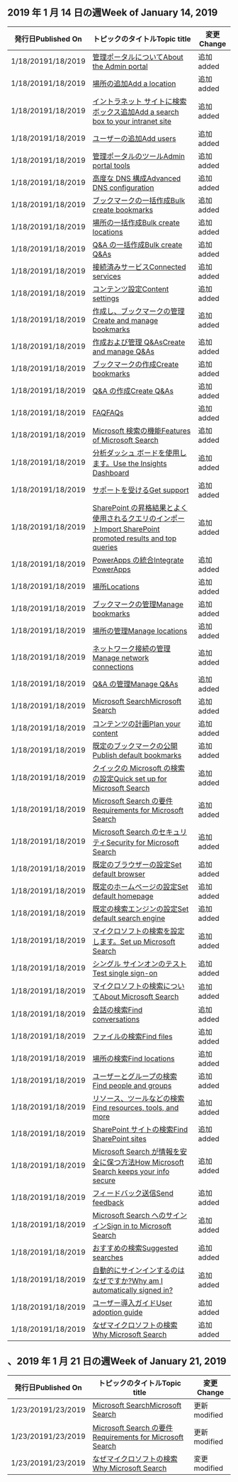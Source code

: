 <!-- This file is generated automatically each week. Changes made to this file will be overwritten.-->




## <a name="week-of-january-14-2019"></a><span data-ttu-id="c3645-101">2019 年 1 月 14 日の週</span><span class="sxs-lookup"><span data-stu-id="c3645-101">Week of January 14, 2019</span></span>


| <span data-ttu-id="c3645-102">発行日</span><span class="sxs-lookup"><span data-stu-id="c3645-102">Published On</span></span> |<span data-ttu-id="c3645-103">トピックのタイトル</span><span class="sxs-lookup"><span data-stu-id="c3645-103">Topic title</span></span> | <span data-ttu-id="c3645-104">変更</span><span class="sxs-lookup"><span data-stu-id="c3645-104">Change</span></span> |
|------|------------|--------|
| <span data-ttu-id="c3645-105">1/18/2019</span><span class="sxs-lookup"><span data-stu-id="c3645-105">1/18/2019</span></span> | [<span data-ttu-id="c3645-106">管理ポータルについて</span><span class="sxs-lookup"><span data-stu-id="c3645-106">About the Admin portal</span></span>](/MicrosoftSearch/about-the-admin-portal) | <span data-ttu-id="c3645-107">追加</span><span class="sxs-lookup"><span data-stu-id="c3645-107">added</span></span> |
| <span data-ttu-id="c3645-108">1/18/2019</span><span class="sxs-lookup"><span data-stu-id="c3645-108">1/18/2019</span></span> | [<span data-ttu-id="c3645-109">場所の追加</span><span class="sxs-lookup"><span data-stu-id="c3645-109">Add a location</span></span>](/MicrosoftSearch/add-a-location) | <span data-ttu-id="c3645-110">追加</span><span class="sxs-lookup"><span data-stu-id="c3645-110">added</span></span> |
| <span data-ttu-id="c3645-111">1/18/2019</span><span class="sxs-lookup"><span data-stu-id="c3645-111">1/18/2019</span></span> | [<span data-ttu-id="c3645-112">イントラネット サイトに検索ボックス追加</span><span class="sxs-lookup"><span data-stu-id="c3645-112">Add a search box to your intranet site</span></span>](/MicrosoftSearch/add-a-search-box-to-your-intranet-site) | <span data-ttu-id="c3645-113">追加</span><span class="sxs-lookup"><span data-stu-id="c3645-113">added</span></span> |
| <span data-ttu-id="c3645-114">1/18/2019</span><span class="sxs-lookup"><span data-stu-id="c3645-114">1/18/2019</span></span> | [<span data-ttu-id="c3645-115">ユーザーの追加</span><span class="sxs-lookup"><span data-stu-id="c3645-115">Add users</span></span>](/MicrosoftSearch/add-users) | <span data-ttu-id="c3645-116">追加</span><span class="sxs-lookup"><span data-stu-id="c3645-116">added</span></span> |
| <span data-ttu-id="c3645-117">1/18/2019</span><span class="sxs-lookup"><span data-stu-id="c3645-117">1/18/2019</span></span> | [<span data-ttu-id="c3645-118">管理ポータルのツール</span><span class="sxs-lookup"><span data-stu-id="c3645-118">Admin portal tools</span></span>](/MicrosoftSearch/admin-portal-tools) | <span data-ttu-id="c3645-119">追加</span><span class="sxs-lookup"><span data-stu-id="c3645-119">added</span></span> |
| <span data-ttu-id="c3645-120">1/18/2019</span><span class="sxs-lookup"><span data-stu-id="c3645-120">1/18/2019</span></span> | [<span data-ttu-id="c3645-121">高度な DNS 構成</span><span class="sxs-lookup"><span data-stu-id="c3645-121">Advanced DNS configuration</span></span>](/MicrosoftSearch/advanced-dns-configuration) | <span data-ttu-id="c3645-122">追加</span><span class="sxs-lookup"><span data-stu-id="c3645-122">added</span></span> |
| <span data-ttu-id="c3645-123">1/18/2019</span><span class="sxs-lookup"><span data-stu-id="c3645-123">1/18/2019</span></span> | [<span data-ttu-id="c3645-124">ブックマークの一括作成</span><span class="sxs-lookup"><span data-stu-id="c3645-124">Bulk create bookmarks</span></span>](/MicrosoftSearch/bulk-create-bookmarks) | <span data-ttu-id="c3645-125">追加</span><span class="sxs-lookup"><span data-stu-id="c3645-125">added</span></span> |
| <span data-ttu-id="c3645-126">1/18/2019</span><span class="sxs-lookup"><span data-stu-id="c3645-126">1/18/2019</span></span> | [<span data-ttu-id="c3645-127">場所の一括作成</span><span class="sxs-lookup"><span data-stu-id="c3645-127">Bulk create locations</span></span>](/MicrosoftSearch/bulk-create-locations) | <span data-ttu-id="c3645-128">追加</span><span class="sxs-lookup"><span data-stu-id="c3645-128">added</span></span> |
| <span data-ttu-id="c3645-129">1/18/2019</span><span class="sxs-lookup"><span data-stu-id="c3645-129">1/18/2019</span></span> | [<span data-ttu-id="c3645-130">Q&A の一括作成</span><span class="sxs-lookup"><span data-stu-id="c3645-130">Bulk create Q&As</span></span>](/MicrosoftSearch/bulk-create-qas) | <span data-ttu-id="c3645-131">追加</span><span class="sxs-lookup"><span data-stu-id="c3645-131">added</span></span> |
| <span data-ttu-id="c3645-132">1/18/2019</span><span class="sxs-lookup"><span data-stu-id="c3645-132">1/18/2019</span></span> | [<span data-ttu-id="c3645-133">接続済みサービス</span><span class="sxs-lookup"><span data-stu-id="c3645-133">Connected services</span></span>](/MicrosoftSearch/connected-services) | <span data-ttu-id="c3645-134">追加</span><span class="sxs-lookup"><span data-stu-id="c3645-134">added</span></span> |
| <span data-ttu-id="c3645-135">1/18/2019</span><span class="sxs-lookup"><span data-stu-id="c3645-135">1/18/2019</span></span> | [<span data-ttu-id="c3645-136">コンテンツ設定</span><span class="sxs-lookup"><span data-stu-id="c3645-136">Content settings</span></span>](/MicrosoftSearch/content-settings) | <span data-ttu-id="c3645-137">追加</span><span class="sxs-lookup"><span data-stu-id="c3645-137">added</span></span> |
| <span data-ttu-id="c3645-138">1/18/2019</span><span class="sxs-lookup"><span data-stu-id="c3645-138">1/18/2019</span></span> | [<span data-ttu-id="c3645-139">作成し、ブックマークの管理</span><span class="sxs-lookup"><span data-stu-id="c3645-139">Create and manage bookmarks</span></span>](/MicrosoftSearch/create-and-manage-bookmarks) | <span data-ttu-id="c3645-140">追加</span><span class="sxs-lookup"><span data-stu-id="c3645-140">added</span></span> |
| <span data-ttu-id="c3645-141">1/18/2019</span><span class="sxs-lookup"><span data-stu-id="c3645-141">1/18/2019</span></span> | [<span data-ttu-id="c3645-142">作成および管理 Q&As</span><span class="sxs-lookup"><span data-stu-id="c3645-142">Create and manage Q&As</span></span>](/MicrosoftSearch/create-and-manage-qas) | <span data-ttu-id="c3645-143">追加</span><span class="sxs-lookup"><span data-stu-id="c3645-143">added</span></span> |
| <span data-ttu-id="c3645-144">1/18/2019</span><span class="sxs-lookup"><span data-stu-id="c3645-144">1/18/2019</span></span> | [<span data-ttu-id="c3645-145">ブックマークの作成</span><span class="sxs-lookup"><span data-stu-id="c3645-145">Create bookmarks</span></span>](/MicrosoftSearch/create-bookmarks) | <span data-ttu-id="c3645-146">追加</span><span class="sxs-lookup"><span data-stu-id="c3645-146">added</span></span> |
| <span data-ttu-id="c3645-147">1/18/2019</span><span class="sxs-lookup"><span data-stu-id="c3645-147">1/18/2019</span></span> | [<span data-ttu-id="c3645-148">Q&A の作成</span><span class="sxs-lookup"><span data-stu-id="c3645-148">Create Q&As</span></span>](/MicrosoftSearch/create-qas) | <span data-ttu-id="c3645-149">追加</span><span class="sxs-lookup"><span data-stu-id="c3645-149">added</span></span> |
| <span data-ttu-id="c3645-150">1/18/2019</span><span class="sxs-lookup"><span data-stu-id="c3645-150">1/18/2019</span></span> | [<span data-ttu-id="c3645-151">FAQ</span><span class="sxs-lookup"><span data-stu-id="c3645-151">FAQs</span></span>](/MicrosoftSearch/faqs) | <span data-ttu-id="c3645-152">追加</span><span class="sxs-lookup"><span data-stu-id="c3645-152">added</span></span> |
| <span data-ttu-id="c3645-153">1/18/2019</span><span class="sxs-lookup"><span data-stu-id="c3645-153">1/18/2019</span></span> | [<span data-ttu-id="c3645-154">Microsoft 検索の機能</span><span class="sxs-lookup"><span data-stu-id="c3645-154">Features of Microsoft Search</span></span>](/MicrosoftSearch/features) | <span data-ttu-id="c3645-155">追加</span><span class="sxs-lookup"><span data-stu-id="c3645-155">added</span></span> |
| <span data-ttu-id="c3645-156">1/18/2019</span><span class="sxs-lookup"><span data-stu-id="c3645-156">1/18/2019</span></span> | [<span data-ttu-id="c3645-157">分析ダッシュ ボードを使用します。</span><span class="sxs-lookup"><span data-stu-id="c3645-157">Use the Insights Dashboard</span></span>](/MicrosoftSearch/get-insights) | <span data-ttu-id="c3645-158">追加</span><span class="sxs-lookup"><span data-stu-id="c3645-158">added</span></span> |
| <span data-ttu-id="c3645-159">1/18/2019</span><span class="sxs-lookup"><span data-stu-id="c3645-159">1/18/2019</span></span> | [<span data-ttu-id="c3645-160">サポートを受ける</span><span class="sxs-lookup"><span data-stu-id="c3645-160">Get support</span></span>](/MicrosoftSearch/get-support) | <span data-ttu-id="c3645-161">追加</span><span class="sxs-lookup"><span data-stu-id="c3645-161">added</span></span> |
| <span data-ttu-id="c3645-162">1/18/2019</span><span class="sxs-lookup"><span data-stu-id="c3645-162">1/18/2019</span></span> | [<span data-ttu-id="c3645-163">SharePoint の昇格結果とよく使用されるクエリのインポート</span><span class="sxs-lookup"><span data-stu-id="c3645-163">Import SharePoint promoted results and top queries</span></span>](/MicrosoftSearch/import-sharepoint-promoted-results-and-top-queries) | <span data-ttu-id="c3645-164">追加</span><span class="sxs-lookup"><span data-stu-id="c3645-164">added</span></span> |
| <span data-ttu-id="c3645-165">1/18/2019</span><span class="sxs-lookup"><span data-stu-id="c3645-165">1/18/2019</span></span> | [<span data-ttu-id="c3645-166">PowerApps の統合</span><span class="sxs-lookup"><span data-stu-id="c3645-166">Integrate PowerApps</span></span>](/MicrosoftSearch/integrate-powerapps) | <span data-ttu-id="c3645-167">追加</span><span class="sxs-lookup"><span data-stu-id="c3645-167">added</span></span> |
| <span data-ttu-id="c3645-168">1/18/2019</span><span class="sxs-lookup"><span data-stu-id="c3645-168">1/18/2019</span></span> | [<span data-ttu-id="c3645-169">場所</span><span class="sxs-lookup"><span data-stu-id="c3645-169">Locations</span></span>](/MicrosoftSearch/locations) | <span data-ttu-id="c3645-170">追加</span><span class="sxs-lookup"><span data-stu-id="c3645-170">added</span></span> |
| <span data-ttu-id="c3645-171">1/18/2019</span><span class="sxs-lookup"><span data-stu-id="c3645-171">1/18/2019</span></span> | [<span data-ttu-id="c3645-172">ブックマークの管理</span><span class="sxs-lookup"><span data-stu-id="c3645-172">Manage bookmarks</span></span>](/MicrosoftSearch/manage-bookmarks) | <span data-ttu-id="c3645-173">追加</span><span class="sxs-lookup"><span data-stu-id="c3645-173">added</span></span> |
| <span data-ttu-id="c3645-174">1/18/2019</span><span class="sxs-lookup"><span data-stu-id="c3645-174">1/18/2019</span></span> | [<span data-ttu-id="c3645-175">場所の管理</span><span class="sxs-lookup"><span data-stu-id="c3645-175">Manage locations</span></span>](/MicrosoftSearch/manage-locations) | <span data-ttu-id="c3645-176">追加</span><span class="sxs-lookup"><span data-stu-id="c3645-176">added</span></span> |
| <span data-ttu-id="c3645-177">1/18/2019</span><span class="sxs-lookup"><span data-stu-id="c3645-177">1/18/2019</span></span> | [<span data-ttu-id="c3645-178">ネットワーク接続の管理</span><span class="sxs-lookup"><span data-stu-id="c3645-178">Manage network connections</span></span>](/MicrosoftSearch/manage-network-connections) | <span data-ttu-id="c3645-179">追加</span><span class="sxs-lookup"><span data-stu-id="c3645-179">added</span></span> |
| <span data-ttu-id="c3645-180">1/18/2019</span><span class="sxs-lookup"><span data-stu-id="c3645-180">1/18/2019</span></span> | [<span data-ttu-id="c3645-181">Q&A の管理</span><span class="sxs-lookup"><span data-stu-id="c3645-181">Manage Q&As</span></span>](/MicrosoftSearch/manage-qas) | <span data-ttu-id="c3645-182">追加</span><span class="sxs-lookup"><span data-stu-id="c3645-182">added</span></span> |
| <span data-ttu-id="c3645-183">1/18/2019</span><span class="sxs-lookup"><span data-stu-id="c3645-183">1/18/2019</span></span> | [<span data-ttu-id="c3645-184">Microsoft Search</span><span class="sxs-lookup"><span data-stu-id="c3645-184">Microsoft Search</span></span>](/MicrosoftSearch/microsoft-search) | <span data-ttu-id="c3645-185">追加</span><span class="sxs-lookup"><span data-stu-id="c3645-185">added</span></span> |
| <span data-ttu-id="c3645-186">1/18/2019</span><span class="sxs-lookup"><span data-stu-id="c3645-186">1/18/2019</span></span> | [<span data-ttu-id="c3645-187">コンテンツの計画</span><span class="sxs-lookup"><span data-stu-id="c3645-187">Plan your content</span></span>](/MicrosoftSearch/plan-your-content) | <span data-ttu-id="c3645-188">追加</span><span class="sxs-lookup"><span data-stu-id="c3645-188">added</span></span> |
| <span data-ttu-id="c3645-189">1/18/2019</span><span class="sxs-lookup"><span data-stu-id="c3645-189">1/18/2019</span></span> | [<span data-ttu-id="c3645-190">既定のブックマークの公開</span><span class="sxs-lookup"><span data-stu-id="c3645-190">Publish default bookmarks</span></span>](/MicrosoftSearch/publish-default-bookmarks) | <span data-ttu-id="c3645-191">追加</span><span class="sxs-lookup"><span data-stu-id="c3645-191">added</span></span> |
| <span data-ttu-id="c3645-192">1/18/2019</span><span class="sxs-lookup"><span data-stu-id="c3645-192">1/18/2019</span></span> | [<span data-ttu-id="c3645-193">クイックの Microsoft の検索の設定</span><span class="sxs-lookup"><span data-stu-id="c3645-193">Quick set up for Microsoft Search</span></span>](/MicrosoftSearch/quick-set-up) | <span data-ttu-id="c3645-194">追加</span><span class="sxs-lookup"><span data-stu-id="c3645-194">added</span></span> |
| <span data-ttu-id="c3645-195">1/18/2019</span><span class="sxs-lookup"><span data-stu-id="c3645-195">1/18/2019</span></span> | [<span data-ttu-id="c3645-196">Microsoft Search の要件</span><span class="sxs-lookup"><span data-stu-id="c3645-196">Requirements for Microsoft Search</span></span>](/MicrosoftSearch/requirements) | <span data-ttu-id="c3645-197">追加</span><span class="sxs-lookup"><span data-stu-id="c3645-197">added</span></span> |
| <span data-ttu-id="c3645-198">1/18/2019</span><span class="sxs-lookup"><span data-stu-id="c3645-198">1/18/2019</span></span> | [<span data-ttu-id="c3645-199">Microsoft Search のセキュリティ</span><span class="sxs-lookup"><span data-stu-id="c3645-199">Security for Microsoft Search</span></span>](/MicrosoftSearch/security) | <span data-ttu-id="c3645-200">追加</span><span class="sxs-lookup"><span data-stu-id="c3645-200">added</span></span> |
| <span data-ttu-id="c3645-201">1/18/2019</span><span class="sxs-lookup"><span data-stu-id="c3645-201">1/18/2019</span></span> | [<span data-ttu-id="c3645-202">既定のブラウザーの設定</span><span class="sxs-lookup"><span data-stu-id="c3645-202">Set default browser</span></span>](/MicrosoftSearch/set-default-browser) | <span data-ttu-id="c3645-203">追加</span><span class="sxs-lookup"><span data-stu-id="c3645-203">added</span></span> |
| <span data-ttu-id="c3645-204">1/18/2019</span><span class="sxs-lookup"><span data-stu-id="c3645-204">1/18/2019</span></span> | [<span data-ttu-id="c3645-205">既定のホームページの設定</span><span class="sxs-lookup"><span data-stu-id="c3645-205">Set default homepage</span></span>](/MicrosoftSearch/set-default-homepage) | <span data-ttu-id="c3645-206">追加</span><span class="sxs-lookup"><span data-stu-id="c3645-206">added</span></span> |
| <span data-ttu-id="c3645-207">1/18/2019</span><span class="sxs-lookup"><span data-stu-id="c3645-207">1/18/2019</span></span> | [<span data-ttu-id="c3645-208">既定の検索エンジンの設定</span><span class="sxs-lookup"><span data-stu-id="c3645-208">Set default search engine</span></span>](/MicrosoftSearch/set-default-search-engine) | <span data-ttu-id="c3645-209">追加</span><span class="sxs-lookup"><span data-stu-id="c3645-209">added</span></span> |
| <span data-ttu-id="c3645-210">1/18/2019</span><span class="sxs-lookup"><span data-stu-id="c3645-210">1/18/2019</span></span> | [<span data-ttu-id="c3645-211">マイクロソフトの検索を設定します。</span><span class="sxs-lookup"><span data-stu-id="c3645-211">Set up Microsoft Search</span></span>](/MicrosoftSearch/set-up-microsoft-search) | <span data-ttu-id="c3645-212">追加</span><span class="sxs-lookup"><span data-stu-id="c3645-212">added</span></span> |
| <span data-ttu-id="c3645-213">1/18/2019</span><span class="sxs-lookup"><span data-stu-id="c3645-213">1/18/2019</span></span> | [<span data-ttu-id="c3645-214">シングル サインオンのテスト</span><span class="sxs-lookup"><span data-stu-id="c3645-214">Test single sign-on</span></span>](/MicrosoftSearch/test-single-sign-on) | <span data-ttu-id="c3645-215">追加</span><span class="sxs-lookup"><span data-stu-id="c3645-215">added</span></span> |
| <span data-ttu-id="c3645-216">1/18/2019</span><span class="sxs-lookup"><span data-stu-id="c3645-216">1/18/2019</span></span> | [<span data-ttu-id="c3645-217">マイクロソフトの検索について</span><span class="sxs-lookup"><span data-stu-id="c3645-217">About Microsoft Search</span></span>](/MicrosoftSearch/use/about-microsoft-search) | <span data-ttu-id="c3645-218">追加</span><span class="sxs-lookup"><span data-stu-id="c3645-218">added</span></span> |
| <span data-ttu-id="c3645-219">1/18/2019</span><span class="sxs-lookup"><span data-stu-id="c3645-219">1/18/2019</span></span> | [<span data-ttu-id="c3645-220">会話の検索</span><span class="sxs-lookup"><span data-stu-id="c3645-220">Find conversations</span></span>](/MicrosoftSearch/use/find-conversations) | <span data-ttu-id="c3645-221">追加</span><span class="sxs-lookup"><span data-stu-id="c3645-221">added</span></span> |
| <span data-ttu-id="c3645-222">1/18/2019</span><span class="sxs-lookup"><span data-stu-id="c3645-222">1/18/2019</span></span> | [<span data-ttu-id="c3645-223">ファイルの検索</span><span class="sxs-lookup"><span data-stu-id="c3645-223">Find files</span></span>](/MicrosoftSearch/use/find-files) | <span data-ttu-id="c3645-224">追加</span><span class="sxs-lookup"><span data-stu-id="c3645-224">added</span></span> |
| <span data-ttu-id="c3645-225">1/18/2019</span><span class="sxs-lookup"><span data-stu-id="c3645-225">1/18/2019</span></span> | [<span data-ttu-id="c3645-226">場所の検索</span><span class="sxs-lookup"><span data-stu-id="c3645-226">Find locations</span></span>](/MicrosoftSearch/use/find-locations) | <span data-ttu-id="c3645-227">追加</span><span class="sxs-lookup"><span data-stu-id="c3645-227">added</span></span> |
| <span data-ttu-id="c3645-228">1/18/2019</span><span class="sxs-lookup"><span data-stu-id="c3645-228">1/18/2019</span></span> | [<span data-ttu-id="c3645-229">ユーザーとグループの検索</span><span class="sxs-lookup"><span data-stu-id="c3645-229">Find people and groups</span></span>](/MicrosoftSearch/use/find-people-and-groups) | <span data-ttu-id="c3645-230">追加</span><span class="sxs-lookup"><span data-stu-id="c3645-230">added</span></span> |
| <span data-ttu-id="c3645-231">1/18/2019</span><span class="sxs-lookup"><span data-stu-id="c3645-231">1/18/2019</span></span> | [<span data-ttu-id="c3645-232">リソース、ツールなどの検索</span><span class="sxs-lookup"><span data-stu-id="c3645-232">Find resources, tools, and more</span></span>](/MicrosoftSearch/use/find-resources-tools-and-more) | <span data-ttu-id="c3645-233">追加</span><span class="sxs-lookup"><span data-stu-id="c3645-233">added</span></span> |
| <span data-ttu-id="c3645-234">1/18/2019</span><span class="sxs-lookup"><span data-stu-id="c3645-234">1/18/2019</span></span> | [<span data-ttu-id="c3645-235">SharePoint サイトの検索</span><span class="sxs-lookup"><span data-stu-id="c3645-235">Find SharePoint sites</span></span>](/MicrosoftSearch/use/find-sharepoint-sites) | <span data-ttu-id="c3645-236">追加</span><span class="sxs-lookup"><span data-stu-id="c3645-236">added</span></span> |
| <span data-ttu-id="c3645-237">1/18/2019</span><span class="sxs-lookup"><span data-stu-id="c3645-237">1/18/2019</span></span> | [<span data-ttu-id="c3645-238">Microsoft Search が情報を安全に保つ方法</span><span class="sxs-lookup"><span data-stu-id="c3645-238">How Microsoft Search keeps your info secure</span></span>](/MicrosoftSearch/use/how-microsoft-search-keeps-your-info-secure) | <span data-ttu-id="c3645-239">追加</span><span class="sxs-lookup"><span data-stu-id="c3645-239">added</span></span> |
| <span data-ttu-id="c3645-240">1/18/2019</span><span class="sxs-lookup"><span data-stu-id="c3645-240">1/18/2019</span></span> | [<span data-ttu-id="c3645-241">フィードバック送信</span><span class="sxs-lookup"><span data-stu-id="c3645-241">Send feedback</span></span>](/MicrosoftSearch/use/send-feedback) | <span data-ttu-id="c3645-242">追加</span><span class="sxs-lookup"><span data-stu-id="c3645-242">added</span></span> |
| <span data-ttu-id="c3645-243">1/18/2019</span><span class="sxs-lookup"><span data-stu-id="c3645-243">1/18/2019</span></span> | [<span data-ttu-id="c3645-244">Microsoft Search へのサインイン</span><span class="sxs-lookup"><span data-stu-id="c3645-244">Sign in to Microsoft Search</span></span>](/MicrosoftSearch/use/sign-in) | <span data-ttu-id="c3645-245">追加</span><span class="sxs-lookup"><span data-stu-id="c3645-245">added</span></span> |
| <span data-ttu-id="c3645-246">1/18/2019</span><span class="sxs-lookup"><span data-stu-id="c3645-246">1/18/2019</span></span> | [<span data-ttu-id="c3645-247">おすすめの検索</span><span class="sxs-lookup"><span data-stu-id="c3645-247">Suggested searches</span></span>](/MicrosoftSearch/use/suggested-searches) | <span data-ttu-id="c3645-248">追加</span><span class="sxs-lookup"><span data-stu-id="c3645-248">added</span></span> |
| <span data-ttu-id="c3645-249">1/18/2019</span><span class="sxs-lookup"><span data-stu-id="c3645-249">1/18/2019</span></span> | [<span data-ttu-id="c3645-250">自動的にサインインするのはなぜですか?</span><span class="sxs-lookup"><span data-stu-id="c3645-250">Why am I automatically signed in?</span></span>](/MicrosoftSearch/use/why-am-i-automatically-signed-in) | <span data-ttu-id="c3645-251">追加</span><span class="sxs-lookup"><span data-stu-id="c3645-251">added</span></span> |
| <span data-ttu-id="c3645-252">1/18/2019</span><span class="sxs-lookup"><span data-stu-id="c3645-252">1/18/2019</span></span> | [<span data-ttu-id="c3645-253">ユーザー導入ガイド</span><span class="sxs-lookup"><span data-stu-id="c3645-253">User adoption guide</span></span>](/MicrosoftSearch/user-adoption-guide) | <span data-ttu-id="c3645-254">追加</span><span class="sxs-lookup"><span data-stu-id="c3645-254">added</span></span> |
| <span data-ttu-id="c3645-255">1/18/2019</span><span class="sxs-lookup"><span data-stu-id="c3645-255">1/18/2019</span></span> | [<span data-ttu-id="c3645-256">なぜマイクロソフトの検索</span><span class="sxs-lookup"><span data-stu-id="c3645-256">Why Microsoft Search</span></span>](/MicrosoftSearch/why-microsoft-search) | <span data-ttu-id="c3645-257">追加</span><span class="sxs-lookup"><span data-stu-id="c3645-257">added</span></span> |


## <a name="week-of-january-21-2019"></a><span data-ttu-id="c3645-258">、2019 年 1 月 21 日の週</span><span class="sxs-lookup"><span data-stu-id="c3645-258">Week of January 21, 2019</span></span>


| <span data-ttu-id="c3645-259">発行日</span><span class="sxs-lookup"><span data-stu-id="c3645-259">Published On</span></span> |<span data-ttu-id="c3645-260">トピックのタイトル</span><span class="sxs-lookup"><span data-stu-id="c3645-260">Topic title</span></span> | <span data-ttu-id="c3645-261">変更</span><span class="sxs-lookup"><span data-stu-id="c3645-261">Change</span></span> |
|------|------------|--------|
| <span data-ttu-id="c3645-262">1/23/2019</span><span class="sxs-lookup"><span data-stu-id="c3645-262">1/23/2019</span></span> | [<span data-ttu-id="c3645-263">Microsoft Search</span><span class="sxs-lookup"><span data-stu-id="c3645-263">Microsoft Search</span></span>](/MicrosoftSearch/index) | <span data-ttu-id="c3645-264">更新</span><span class="sxs-lookup"><span data-stu-id="c3645-264">modified</span></span> |
| <span data-ttu-id="c3645-265">1/23/2019</span><span class="sxs-lookup"><span data-stu-id="c3645-265">1/23/2019</span></span> | [<span data-ttu-id="c3645-266">Microsoft Search の要件</span><span class="sxs-lookup"><span data-stu-id="c3645-266">Requirements for Microsoft Search</span></span>](/MicrosoftSearch/requirements) | <span data-ttu-id="c3645-267">更新</span><span class="sxs-lookup"><span data-stu-id="c3645-267">modified</span></span> |
| <span data-ttu-id="c3645-268">1/23/2019</span><span class="sxs-lookup"><span data-stu-id="c3645-268">1/23/2019</span></span> | [<span data-ttu-id="c3645-269">なぜマイクロソフトの検索</span><span class="sxs-lookup"><span data-stu-id="c3645-269">Why Microsoft Search</span></span>](/MicrosoftSearch/why-microsoft-search) | <span data-ttu-id="c3645-270">変更</span><span class="sxs-lookup"><span data-stu-id="c3645-270">modified</span></span> |
